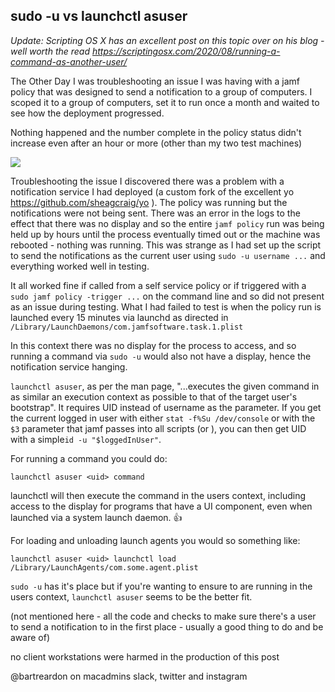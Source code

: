 ## sudo -u vs launchctl asuser

_Update: Scripting OS X has an excellent post on this topic over on his blog - well worth the read https://scriptingosx.com/2020/08/running-a-command-as-another-user/_

The Other Day I was troubleshooting an issue I was having with a jamf policy that was designed to send a notification to a group of computers. I scoped it to a group of computers, set it to run once a month and waited to see how the deployment progressed.

Nothing happened and the number complete in the policy status didn't increase even after an hour or more (other than my two test machines)

![](https://breardon.home.blog/wp-content/uploads/2019/09/image.png?w=183)

Troubleshooting the issue I discovered there was a problem with a notification service I had deployed (a custom fork of the excellent yo https://github.com/sheagcraig/yo ). The policy was running but the notifications were not being sent. There was an error in the logs to the effect that there was no display and so the entire `jamf policy` run was being held up by hours until the process eventually timed out or the machine was rebooted - nothing was running. This was strange as I had set up the script to send the notifications as the current user using `sudo -u username ...` and everything worked well in testing.

It all worked fine if called from a self service policy or if triggered with a `sudo jamf policy -trigger ...` on the command line and so did not present as an issue during testing. What I had failed to test is when the policy run is launched every 15 minutes via launchd as directed in `/Library/LaunchDaemons/com.jamfsoftware.task.1.plist`

In this context there was no display for the process to access, and so running a command via `sudo -u` would also not have a display, hence the notification service hanging.

`launchctl asuser`, as per the man page, "...executes the given command in as similar an execution context as possible to that of the target user's bootstrap". It requires UID instead of username as the parameter. If you get the current logged in user with either `stat -f%Su /dev/console` or with the `$3` parameter that jamf passes into all scripts (or <insert favourite method here>), you can then get UID with a simple`id -u "$loggedInUser"`.

For running a command you could do:

```
launchctl asuser <uid> command
```

launchctl will then execute the command in the users context, including access to the display for programs that have a UI component, even when launched via a system launch daemon. 👍

For loading and unloading launch agents you would so something like:

```
launchctl asuser <uid> launchctl load /Library/LaunchAgents/com.some.agent.plist
```

`sudo -u` has it's place but if you're wanting to ensure to are running in the users context, `launchctl asuser` seems to be the better fit.

(not mentioned here - all the code and checks to make sure there's a user to send a notification to in the first place - usually a good thing to do and be aware of)

no client workstations were harmed in the production of this post

@bartreardon on macadmins slack, twitter and instagram
